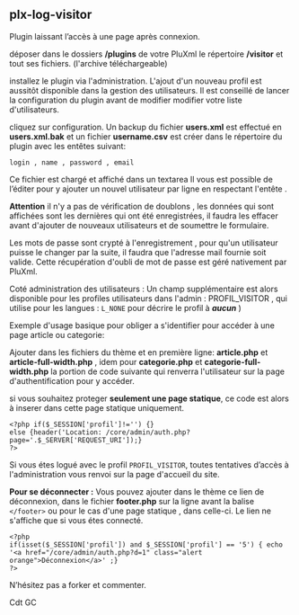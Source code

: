 ## plx-log-visitor

Plugin laissant l’accès à une page après connexion.

déposer dans le dossiers **/plugins** de votre PluXml le répertoire **/visitor** et tout ses fichiers. (l'archive téléchargeable)

installez le plugin via l'administration.
L'ajout d'un nouveau profil est aussitôt disponible dans la gestion des utilisateurs. Il est conseillé de lancer la configuration du plugin avant de modifier modifier votre liste d'utilisateurs.

cliquez sur configuration. 
Un backup du fichier **users.xml** est effectué en **users.xml.bak** et un fichier **username.csv** est créer dans le répertoire du plugin avec les entêtes suivant:
```
login , name , password , email
```
Ce fichier est chargé et affiché dans un textarea
Il vous est possible de l’éditer pour y ajouter un nouvel utilisateur par ligne en respectant l'entête .

**Attention** il n'y a pas de vérification de doublons , les données qui sont affichées sont les dernières qui ont été enregistrées, il faudra les effacer avant d'ajouter de nouveaux utilisateurs et de soumettre le formulaire.

Les mots de passe sont crypté à l'enregistrement , pour qu'un utilisateur puisse le changer par la suite, il faudra que l'adresse mail fournie soit valide. Cette récupération d'oubli de mot de passe est géré nativement par PluXml.

Coté administration des utilisateurs :
Un champ supplémentaire est alors disponible pour les profiles utilisateurs dans l'admin :  PROFIL_VISITOR , qui utilise pour les langues : `L_NONE` pour décrire le profil à ***aucun***  )


Exemple d'usage basique pour obliger a s'identifier pour accéder à une page article ou categorie:

Ajouter dans les fichiers du thème et en première ligne: **article.php** et **article-full-width.php** , idem pour **categorie.php** et **categorie-full-width.php** la portion de code suivante qui renverra l'utilisateur sur la page d'authentification pour y accéder.

si vous souhaitez proteger **seulement une page statique**, ce code est alors à inserer dans cette page statique uniquement.
```
<?php if($_SESSION['profil']!='') {}
else {header('Location: /core/admin/auth.php?page='.$_SERVER['REQUEST_URI']);}
?>
``` 

Si vous étes logué avec le profil `PROFIL_VISITOR`, toutes tentatives d’accès à l'administration  vous renvoi sur la page d'accueil du site.

**Pour se déconnecter :** Vous pouvez ajouter dans le thème ce lien de déconnexion, dans le fichier **footer.php** sur la ligne avant la balise `</footer>` ou pour le cas d'une page statique , dans celle-ci. Le lien ne s'affiche que si vous étes connecté.

```
<?php 	
if(isset($_SESSION['profil']) and $_SESSION['profil'] == '5') { echo '<a href="/core/admin/auth.php?d=1" class="alert orange">Déconnexion</a>' ;} 	
?>
``` 

N’hésitez pas a forker et commenter.

Cdt GC

